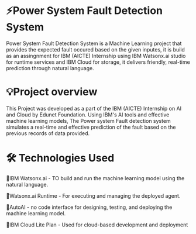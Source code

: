 # ⚡Power System Fault Detection System
Power System Fault Detection System is a Machine Learning project that provides the expected fault occured based on the given inputes, it is build as an assingnment for IBM (AICTE) Internship using IBM Watsonx.ai studio for runtime services and IBM Cloud for storage, it delivers friendly, real-time prediction through natural language.

# 💡Project overview
This Project was developed as a part of the IBM (AICTE) Internship on AI and Cloud by Edunet Foundation. Using IBM's AI tools and effective machine learning models, The Power system Fault detection system simulates a real-time and effective prediction of the fault based on the previous records of data provided.

# 🛠️ Technologies Used
💠IBM Watsonx.ai - TO build and run the machine learning model using the natural language.                                                                                      

💠Watsonx.ai Runtime - For executing and managing the deployed agent.

💠AutoAI - no code interface for designing, testing, and deploying the machine learning model.

💠IBM Cloud Lite Plan - Used for cloud-based development and deployment
